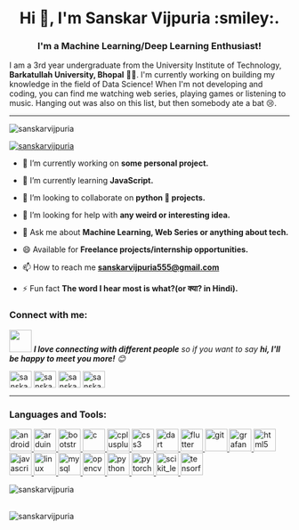 <h1 align="center">Hi 👋, I'm Sanskar Vijpuria :smiley:.</h1>
<h3 align="center">I'm a Machine Learning/Deep Learning Enthusiast! </h3>
<p>I am a 3rd year undergraduate from the University Institute of Technology, <b>Barkatullah University, Bhopal</b> 🧑‍🎓. I'm currently working on building my knowledge in the field of Data Science! When I'm not developing and coding, you can find me watching web series, playing games or listening to music. Hanging out was also on this list, but then somebody ate a bat 😢.</p>

------------

<p align="left"> <img src="https://komarev.com/ghpvc/?username=sanskarvijpuria&label=Profile%20views&color=0e75b6&style=flat" alt="sanskarvijpuria" /> </p>

<p align="left"> <a href="https://twitter.com/sanskarvijpuria" target="blank"><img src="https://img.shields.io/twitter/follow/sanskarvijpuria?logo=twitter&style=for-the-badge" alt="sanskarvijpuria" /></a> </p>

- 🔭 I’m currently working on **some personal project.**

- 🌱 I’m currently learning **JavaScript.**

- 👯 I’m looking to collaborate on **python 🐍 projects.**

- 🤝 I’m looking for help with **any weird or interesting idea.**

- 💬 Ask me about **Machine Learning, Web Series or anything about tech.**

- 😄 Available for **Freelance projects/internship opportunities.**

- 📫 How to reach me **sanskarvijpuria555@gmail.com**

- ⚡ Fun fact **The word I hear most is what?(or क्या? in Hindi).**

<h3 align="left">Connect with me:</h3>

<img src="https://media.giphy.com/media/LnQjpWaON8nhr21vNW/giphy.gif" width="40"> <em><b>I love connecting with different people</b> so if you want to say <b>hi, I'll be happy to meet you more!</b> :blush:</em>

<p align="left">
<a href="https://twitter.com/sanskarvijpuria" target="blank"><img align="center" src="https://cdn.jsdelivr.net/npm/simple-icons@3.0.1/icons/twitter.svg" alt="sanskarvijpuria" height="30" width="40" /></a>
<a href="https://linkedin.com/in/sanskarvijpuria" target="blank"><img align="center" src="https://cdn.jsdelivr.net/npm/simple-icons@3.0.1/icons/linkedin.svg" alt="sanskarvijpuria" height="30" width="40" /></a>
<a href="https://instagram.com/sanskar_vijpuria" target="blank"><img align="center" src="https://cdn.jsdelivr.net/npm/simple-icons@3.0.1/icons/instagram.svg" alt="sanskar_vijpuria" height="30" width="40" /></a>
<a href="https://www.hackerrank.com/sanskarvijpuria" target="blank"><img align="center" src="https://cdn.jsdelivr.net/npm/simple-icons@3.0.1/icons/hackerrank.svg" alt="sanskarvijpuria" height="30" width="40" /></a>
</p>

------------


<h3 align="left">Languages and Tools:</h3>
<p align="left"> 
 <a href="https://developer.android.com" target="_blank"> <img src="https://devicons.github.io/devicon/devicon.git/icons/android/android-original-wordmark.svg" alt="android" width="40" height="40"/> </a> 
 <a href="https://www.arduino.cc/" target="_blank"> <img src="https://cdn.worldvectorlogo.com/logos/arduino-1.svg" alt="arduino" width="40" height="40"/> </a> 
  <a href="https://getbootstrap.com" target="_blank"> <img src="https://devicons.github.io/devicon/devicon.git/icons/bootstrap/bootstrap-plain.svg" alt="bootstrap" width="40" height="40"/> </a>
  <a href="https://www.cprogramming.com/" target="_blank"> <img src="https://devicons.github.io/devicon/devicon.git/icons/c/c-original.svg" alt="c" width="40" height="40"/> </a> <a href="https://www.w3schools.com/cpp/" target="_blank"> <img src="https://devicons.github.io/devicon/devicon.git/icons/cplusplus/cplusplus-original.svg" alt="cplusplus" width="40" height="40"/> </a> 
  <a href="https://www.w3schools.com/css/" target="_blank"> <img src="https://devicons.github.io/devicon/devicon.git/icons/css3/css3-original-wordmark.svg" alt="css3" width="40" height="40"/> </a> 
  <a href="https://dart.dev" target="_blank"> <img src="https://www.vectorlogo.zone/logos/dartlang/dartlang-icon.svg" alt="dart" width="40" height="40"/> </a> 
  <a href="https://flutter.dev" target="_blank"> <img src="https://www.vectorlogo.zone/logos/flutterio/flutterio-icon.svg" alt="flutter" width="40" height="40"/> </a> 
  <a href="https://git-scm.com/" target="_blank"> <img src="https://www.vectorlogo.zone/logos/git-scm/git-scm-icon.svg" alt="git" width="40" height="40"/> </a> 
  <a href="https://grafana.com" target="_blank"> <img src="https://www.vectorlogo.zone/logos/grafana/grafana-icon.svg" alt="grafana" width="40" height="40"/> </a> 
  <a href="https://www.w3.org/html/" target="_blank"> <img src="https://devicons.github.io/devicon/devicon.git/icons/html5/html5-original-wordmark.svg" alt="html5" width="40" height="40"/> </a>
  <a href="https://developer.mozilla.org/en-US/docs/Web/JavaScript" target="_blank"> <img src="https://devicons.github.io/devicon/devicon.git/icons/javascript/javascript-original.svg" alt="javascript" width="40" height="40"/> </a> 
  <a href="https://www.linux.org/" target="_blank"> <img src="https://devicons.github.io/devicon/devicon.git/icons/linux/linux-original.svg" alt="linux" width="40" height="40"/> </a>
  <a href="https://www.mysql.com/" target="_blank"> <img src="https://devicons.github.io/devicon/devicon.git/icons/mysql/mysql-original-wordmark.svg" alt="mysql" width="40" height="40"/> </a>
  <a href="https://opencv.org/" target="_blank"> <img src="https://www.vectorlogo.zone/logos/opencv/opencv-icon.svg" alt="opencv" width="40" height="40"/> </a> <a href="https://www.python.org" target="_blank"> <img src="https://devicons.github.io/devicon/devicon.git/icons/python/python-original.svg" alt="python" width="40" height="40"/> </a> <a href="https://pytorch.org/" target="_blank"> <img src="https://www.vectorlogo.zone/logos/pytorch/pytorch-icon.svg" alt="pytorch" width="40" height="40"/> </a> 
  <a href="https://scikit-learn.org/" target="_blank"> <img src="https://upload.wikimedia.org/wikipedia/commons/0/05/Scikit_learn_logo_small.svg" alt="scikit_learn" width="40" height="40"/> </a>
  <a href="https://www.tensorflow.org" target="_blank"> <img src="https://www.vectorlogo.zone/logos/tensorflow/tensorflow-icon.svg" alt="tensorflow" width="40" height="40"/> </a> </p>

<p><img align="left" src="https://github-readme-stats.vercel.app/api/top-langs?username=sanskarvijpuria&show_icons=true&locale=en&layout=compact" alt="sanskarvijpuria" /></p>
<br>
<br>
<p>&nbsp;<img align="left" src="https://github-readme-stats.vercel.app/api?username=sanskarvijpuria&show_icons=true&locale=en" alt="sanskarvijpuria" /></p>
